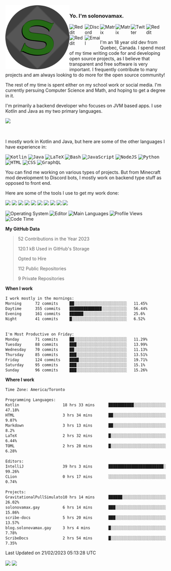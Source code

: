 <img align="left" alt="Avatar" width="200px" src="https://raw.githubusercontent.com/solonovamax/solonovamax/main/solonovamax-circle.png" />

### Yo. I'm solonovamax.

<a href="https://gitlab.com/solonovamax">
    <img align="left" alt="Reddit" width="48px" src="https://img.icons8.com/color/2x/gitlab.png">
</a>

<a href="https://discord.solonovamax.gay">
    <img align="left" alt="Discord" width="48px" src="https://img.icons8.com/color/2x/discord-logo.png">
</a>

<a href="https://matrix.to/#/@solonovamax:matrix.org?#gh-light-mode-only">
    <img align="left" alt="Matrix" width="48px" src="https://img.icons8.com/000000/material/2x/matrix-logo.png">
</a>
<a href="https://matrix.to/#/@solonovamax:matrix.org?#gh-dark-mode-only">
    <img align="left" alt="Matrix" width="48px" src="https://img.icons8.com/FFFFFF/material/2x/matrix-logo.png">
</a>

<a href="https://twitter.com/solonovamax">
    <img align="left" alt="Twitter" width="48px" src="https://img.icons8.com/color/2x/twitter.png">
</a>

<!-- <a href="https://twitch.tv/solonovamax">
    <img align="left" alt="Twitch" width="48px" src="https://img.icons8.com/color/2x/twitch.png">
</a> -->

<a href="https://reddit.com/u/solonovamax">
    <img align="left" alt="Reddit" width="48px" src="https://img.icons8.com/color/2x/reddit.png">
</a>

<a href="https://www.youtube.com/channel/UCTxCeyGu41WfEBT8mXpjHMA">
    <img align="left" alt="Reddit" width="48px" src="https://img.icons8.com/color/2x/youtube.png">
</a>

<a href="mailto:solonovamax@12oclockpoint.com">
    <img align="left" alt="Email" width="48px" src="https://img.icons8.com/fluency/2x/mail.png">
</a>

<!-- <a href="https://open.spotify.com/user/solonovamax">
    <img align="left" alt="Spotify" width="48px" src="https://img.icons8.com/color/2x/spotify.png">
</a> -->

<br/>
<br/>

I'm an 18 year old dev from Quebec, Canada.
I spend most of my time writing code for and developing open source projects, as I believe that transparent and free software is very important.
I frequently contribute to many projects and am always looking to do more for the open source community!

The rest of my time is spent either on my school work or social media. I'm currently persuing Computer Science and Math, and hoping to get a degree in it.

I'm primarily a backend developer who focuses on JVM based apps. I use Kotlin and Java as my two primary languages.


<a href="https://github.com/ryo-ma/github-profile-trophy"><img src="https://github-profile-trophy.vercel.app/?username=solonovamax&margin-w=15&row=1"/></a> 

<br/>

I mostly work in Kotlin and Java, but here are some of the other languages I have experience in:

<kbd><img height="32" alt="Kotlin" src="https://img.icons8.com/color/1x/kotlin.png"></kbd>
<kbd><img height="32" alt="Java" src="https://img.icons8.com/color/1x/java-coffee-cup-logo.png"></kbd>
<kbd><img height="32" alt="LaTeX" src="https://img.icons8.com/color/1x/latex.png"></kbd>
<kbd><img height="32" alt="Bash" src="https://img.icons8.com/color/1x/console.png"></kbd>
<kbd><img height="32" alt="JavaScript" src="https://img.icons8.com/color/1x/javascript.png"></kbd>
<kbd><img height="32" alt="NodeJS" src="https://img.icons8.com/color/1x/nodejs.png"></kbd>
<kbd><img height="32" alt="Python" src="https://img.icons8.com/color/1x/python.png"></kbd>
<kbd><img height="32" alt="HTML" src="https://img.icons8.com/color/1x/html-5.png"></kbd>
<kbd><img height="32" alt="CSS" src="https://img.icons8.com/color/1x/css3.png"></kbd>
<kbd><img height="32" alt="GraphQL" src="https://img.icons8.com/color/1x/graphql.png"></kbd>

You can find me working on various types of projects.
But from Minecraft mod development to Discord bots, I mostly work on backend type stuff as opposed to front end.

Here are some of the tools I use to get my work done:

<kbd><img height="32" src="https://img.icons8.com/color/2x/intellij-idea.png"></kbd>
<kbd><img height="32" src="https://img.icons8.com/color/2x/linux.png"></kbd>
<kbd><img height="32" src="https://img.icons8.com/fluent/2x/console.png"></kbd>
<kbd><img height="32" src="https://img.icons8.com/color/2x/open-source.png"></kbd>
<kbd><img height="32" src="https://img.icons8.com/color/2x/git.png"></kbd>
<kbd><img height="32" src="https://img.icons8.com/color/2x/docker.png"></kbd>
<kbd><img height="32" src="https://img.icons8.com/color/2x/mongodb.png"></kbd>
<kbd><img height="32" src="https://img.icons8.com/color/2x/nginx.png"></kbd>
<a href="?#gh-light-mode-only"><kbd><img height="32" src="https://img.icons8.com/metro/2x/mysql.png"></kbd></a>
<a href="?#gh-dark-mode-only"><kbd><img height="32" src="https://img.icons8.com/FFFFFF/metro/2x/mysql.png"></kbd></a>

![Operating System](https://img.shields.io/badge/OS-Arch%20Linux-informational?style=for-the-badge&logo=Arch%20Linux&logoColor=white&color=007ec6)
![Editor](https://img.shields.io/badge/Editor-IntelliJ%20Idea-informational?style=for-the-badge&logo=IntelliJ%20Idea&logoColor=white&color=007ec6)
![Main Languages](https://img.shields.io/badge/Main%20Languages-Java%20%26%20Kotlin-informational?style=for-the-badge&logo=Java&logoColor=white&color=007ec6)
![Profile Views](https://komarev.com/ghpvc/?username=solonovamax&color=blue&style=for-the-badge)
![Code Time](https://img.shields.io/endpoint?url=https://wakapi.dev/api/compat/shields/v1/solonovamax/interval:all_time&label=Code%20Time&style=for-the-badge&color=blue)

<!--START_SECTION:waka-->
**My GitHub Data**

> 52 Contributions in the Year 2023
> 
> 120.1 kB Used in GitHub's Storage
> 
> Opted to Hire
> 
> 112 Public Repositories
> 
> 9 Private Repositories
> 
**When I work** 

```text
I work mostly in the mornings: 
Morning      72 commits     ██░░░░░░░░░░░░░░░░░░░░░░░   11.45% 
Daytime      355 commits    ██████████████░░░░░░░░░░░   56.44% 
Evening      161 commits    ██████░░░░░░░░░░░░░░░░░░░   25.6% 
Night        41 commits     █░░░░░░░░░░░░░░░░░░░░░░░░   6.52%


I'm Most Productive on Friday: 
Monday       71 commits     ██░░░░░░░░░░░░░░░░░░░░░░░   11.29% 
Tuesday      88 commits     ███░░░░░░░░░░░░░░░░░░░░░░   13.99% 
Wednesday    70 commits     ██░░░░░░░░░░░░░░░░░░░░░░░   11.13% 
Thursday     85 commits     ███░░░░░░░░░░░░░░░░░░░░░░   13.51% 
Friday       124 commits    ████░░░░░░░░░░░░░░░░░░░░░   19.71% 
Saturday     95 commits     ███░░░░░░░░░░░░░░░░░░░░░░   15.1% 
Sunday       96 commits     ███░░░░░░░░░░░░░░░░░░░░░░   15.26%

```


**Where I work** 

```text
Time Zone: America/Toronto

Programming Languages: 
Kotlin                   18 hrs 33 mins      ███████████░░░░░░░░░░░░░░   47.18% 
HTML                     3 hrs 34 mins       ██░░░░░░░░░░░░░░░░░░░░░░░   9.07% 
Markdown                 3 hrs 13 mins       ██░░░░░░░░░░░░░░░░░░░░░░░   8.2% 
LaTeX                    2 hrs 32 mins       █░░░░░░░░░░░░░░░░░░░░░░░░   6.44% 
TOML                     2 hrs 28 mins       █░░░░░░░░░░░░░░░░░░░░░░░░   6.28%

Editors: 
IntelliJ                 39 hrs 3 mins       ████████████████████████░   99.26% 
CLion                    0 hrs 17 mins       ░░░░░░░░░░░░░░░░░░░░░░░░░   0.74%

Projects: 
GravitationalPullSimulato10 hrs 14 mins      ██████░░░░░░░░░░░░░░░░░░░   26.02% 
solonovamax.gay          6 hrs 14 mins       ███░░░░░░░░░░░░░░░░░░░░░░   15.86% 
scribe-docs              5 hrs 20 mins       ███░░░░░░░░░░░░░░░░░░░░░░   13.57% 
blog.solonovamax.gay     3 hrs 4 mins        █░░░░░░░░░░░░░░░░░░░░░░░░   7.78% 
ScribeDocs               2 hrs 54 mins       █░░░░░░░░░░░░░░░░░░░░░░░░   7.35%

```


 Last Updated on 21/02/2023 05:13:28 UTC
<!--END_SECTION:waka-->

<div style="white-space:nowrap;width:100%;position: relative;display: inline-block">
<img align="center" src="https://github-readme-stats.vercel.app/api?username=solonovamax&custom_title=solonovamax%27s%20Github%20Stats&langs_count=5&include_all_commits=true&count_private=true&show_icons=true&theme=github_dark"/>
<img align="center" src="https://github-readme-stats.vercel.app/api/wakatime?api_domain=wakapi.dev&username=solonovamax&range=last_30_days&custom_title=solonovamax%27s+Primary+Languages+%28Last+Month%29&langs_count=10&show_icons=true&theme=github_dark"/>
</div>
